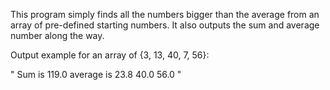 This program simply finds all the numbers bigger than the average from an array of pre-defined starting numbers. 
It also outputs the sum and average number along the way.

Output example
for an array of {3, 13, 40, 7, 56}:


"
Sum is 119.0
average is 23.8
40.0
56.0
"
